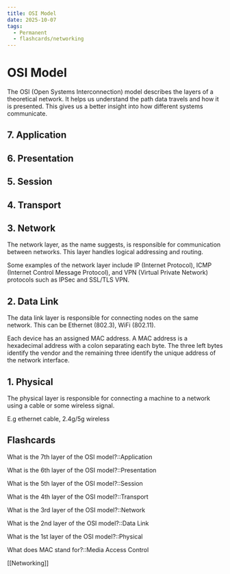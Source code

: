 ```yaml
---
title: OSI Model
date: 2025-10-07
tags:
  - Permanent
  - flashcards/networking
---
```


# OSI Model

The OSI (Open Systems Interconnection) model describes the layers of a theoretical network. It helps us understand the path data travels and how it is presented. This gives us a better insight into how different systems communicate. 

## 7. Application

## 6. Presentation 

## 5. Session

## 4. Transport

## 3. Network

The network layer, as the name suggests, is responsible for communication between networks. This layer handles logical addressing and routing. 

Some examples of the network layer include IP (Internet Protocol), ICMP (Internet Control Message Protocol), and VPN (Virtual Private Network) protocols such as IPSec and SSL/TLS VPN.

## 2. Data Link

The data link layer is responsible for connecting nodes on the same network. This can be Ethernet (802.3), WiFi (802.11). 

Each device has an assigned MAC address. A MAC address is a hexadecimal address with a colon separating each byte. The three left bytes identify the vendor and the remaining three identify the unique address of the network interface.

## 1. Physical

The physical layer is responsible for connecting a machine to a network using a cable or some wireless signal.

E.g ethernet cable, 2.4g/5g wireless

## Flashcards

What is the 7th layer of the OSI model?::Application
<!--SR:!2025-10-10,3,264-->
What is the 6th layer of the OSI model?::Presentation
<!--SR:!2025-10-08,1,230-->
What is the 5th layer of the OSI model?::Session
<!--SR:!2025-10-08,1,230-->
What is the 4th layer of the OSI model?::Transport
<!--SR:!2025-10-08,1,230-->
What is the 3rd layer of the OSI model?::Network
<!--SR:!2025-10-08,1,230-->
What is the 2nd layer of the OSI model?::Data Link
<!--SR:!2025-10-08,1,230-->
What is the 1st layer of the OSI model?::Physical
<!--SR:!2025-10-11,4,270-->
What does MAC stand for?::Media Access Control

[[Networking]]


